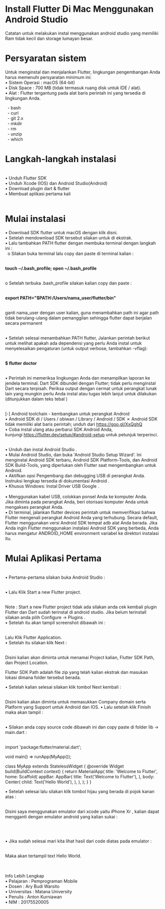 <h1>Install Flutter Di Mac Menggunakan Android Studio</h1>
Catatan untuk melakukan instal menggunakan android studio yang memiliki Ram tidak kecil dan storage lumayan besar.<br>
<h1>Persyaratan sistem</h1>
Untuk menginstal dan menjalankan Flutter, lingkungan pengembangan Anda harus memenuhi persyaratan minimum ini:<br>
  •	Sistem Operasi : macOS (64-bit)<br>
  •	Disk Space : 700 MB (tidak termasuk ruang disk untuk IDE / alat).<br>
  •	Alat : Flutter tergantung pada alat baris perintah ini yang tersedia di lingkungan Anda.<br>
  <p>
    &nbsp -	bash <br>
    &nbsp -	curl <br>
    &nbsp -	git 2.x <br>
    &nbsp -	mkdir <br>
    &nbsp -	rm <br>
    &nbsp -	unzip <br>
    &nbsp -	which <br>
  </p>
<h1>Langkah-langkah instalasi</h1><br>
•	Unduh Flutter SDK <br>
•	Unduh Xcode (IOS) dan Android Studio(Android)<br>
•	Download plugin dart & flutter<br>
•	Membuat aplikasi pertama kali<br>
 

<h1>Mulai instalasi</h1>
•	Download SDK flutter untuk macOS dengan klik disni.<br>
•	Setelah mendownload SDK tersebut silakan untuk di ekstrak.<br>
•	Lalu tambahkan PATH flutter dengan membuka terminal dengan langkah ini :<br>
&nbsp o	Silakan buka terminal lalu copy dan paste di terminal kalian :<br><br>

  <b>touch ~/.bash_profile; open ~/.bash_profile</b> <br><br>
 
o	Setelah terbuka .bash_profile  silakan kalian copy dan paste :<br><br>

  <b>export PATH="$PATH:/Users/nama_user/flutter/bin"</b><br><br>

ganti nama_user dengan user kalian, guna menambahkan path ini agar path tidak berulang-ulang dalam pemanggilan sehingga flutter dapat berjalan secara permanent <br><br>

•	Setelah selesai menambahkan PATH flutter, Jalankan perintah berikut untuk melihat apakah ada dependensi yang perlu Anda instal untuk menyelesaikan pengaturan (untuk output verbose, tambahkan -vflag):<br><br>

<b>$ flutter doctor</b><br><br>

•	Perintah ini memeriksa lingkungan Anda dan menampilkan laporan ke jendela terminal. Dart SDK dibundel dengan Flutter; tidak perlu menginstal Dart secara terpisah. Periksa output dengan cermat untuk perangkat lunak lain yang mungkin perlu Anda instal atau tugas lebih lanjut untuk dilakukan (ditunjukkan dalam teks tebal )<br><br>

[-] Android toolchain - kembangkan untuk perangkat Android <br>
    • Android SDK di / Users / obiwan / Library / Android / SDK ✗ Android SDK tidak memiliki alat baris perintah; unduh dari https://goo.gl/XxQghQ <br>
    • Coba instal ulang atau perbarui SDK Android Anda, <br>
      kunjungi https://flutter.dev/setup/#android-setup untuk petunjuk terperinci.<br><br>
    


•	Unduh dan instal Android Studio .<br>
•	Mulai Android Studio, dan buka 'Android Studio Setup Wizard'. Ini menginstal Android SDK terbaru, Android SDK Platform-Tools, dan Android SDK Build-Tools, yang diperlukan oleh Flutter saat mengembangkan untuk Android. <br>
•	Aktifkan opsi Pengembang dan debugging USB di perangkat Anda. Instruksi lengkap tersedia di dokumentasi Android .<br>
•	Khusus Windows: Instal Driver USB Google .<br><br>
•	Menggunakan kabel USB, colokkan ponsel Anda ke komputer Anda. <br>Jika diminta pada perangkat Anda, beri otorisasi komputer Anda untuk mengakses perangkat Anda. <br>
•	Di terminal, jalankan flutter devices perintah untuk memverifikasi bahwa Flutter mengenali perangkat Android Anda yang terhubung. Secara default, Flutter menggunakan versi Android SDK tempat adb alat Anda berada. Jika Anda ingin Flutter menggunakan instalasi Android SDK yang berbeda, Anda harus mengatur ANDROID_HOME environment variabel ke direktori instalasi itu.<br>



<h1>Mulai Aplikasi Pertama</h1><br>
•	Pertama-pertama silakan buka Android Studio :<br><br>

 

•	Lalu Klik Start a new Flutter project.<br><br>

Note : Start a new Flutter project tidak ada silakan anda cek kembali plugin Flutter dan Dart sudah terinstal di android studio. Jika  belum terinstall silakan anda pilih Configure -> Plugins .<br>
•	Setelah itu akan tampil screenshot dibawah ini :<br><br>
 

Lalu Klik Flutter Application.<br>
•	Setelah itu silakan klik Next : <br><br>
 

Disini kalian akan diminta untuk menamai Project kalian, Flutter SDK Path, dan Project Location.<br>

Flutter SDK Path adalah file zip yang telah kalian ekstrak dan masukan lokasi dimana folder tersebut berada.<br>

•	Setelah kalian selesai silakan klik tombol Next kembali :<br><br>
 

Disini kalian akan diminta untuk memasukkan Company domain serta Platform yang Support untuk Android dan IOS.
•	Lalu setelah klik Finisih maka akan tampil :<br><br>
 
•	Silakan anda copy source code dibawah ini dan copy paste di folder lib -> main.dart :<br><br>

import 'package:flutter/material.dart';

void main() => runApp(MyApp());

class MyApp extends StatelessWidget {
  @override
  Widget build(BuildContext context) {
    return MaterialApp(
      title: 'Welcome to Flutter',
      home: Scaffold(
        appBar: AppBar(
          title: Text('Welcome to Flutter'),
        ),
        body: Center(
          child: Text('Hello World'),
        ),
      ),
    );
  }
}

•	Setelah selesai lalu silakan klik tombol hijau yang berada di pojok kanan atas :<br><br>
 
Disini saya menggunakan emulator dari xcode yaitu iPhone Xr , kalian dapat mengganti dengan emulator android yang kalian sukai :<br><br>
 
 


•	Jika sudah selesai mari kita lihat hasil dari code diatas pada emulator : <br><br>

 

Maka akan tertampil text Hello World.<br><br>
 

Info Lebih Lengkap<br>
•	Pelajaran : Pemprograman Mobile<br>
•	Dosen : Ary Budi Warsito<br>
•	Universitas : Matana University<br>
•	Penulis : Anton Kurniawan<br>
•	NIM : 20175520005<br>


